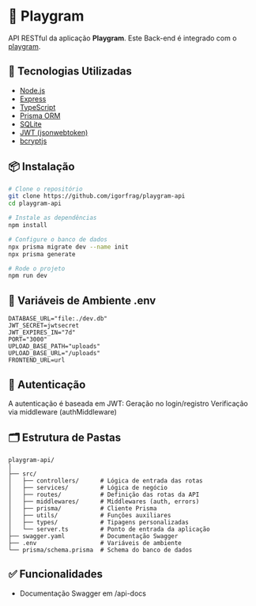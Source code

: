 # 🎨 Playgram

API RESTful da aplicação **Playgram**. Este Back-end é integrado com o [playgram](https://github.com/igorfrag/playgram).

## 🚀 Tecnologias Utilizadas

-   [Node.js](https://nodejs.org/)
-   [Express](https://expressjs.com/)
-   [TypeScript](https://www.typescriptlang.org/)
-   [Prisma ORM](https://www.prisma.io/)
-   [SQLite](https://www.sqlite.org/)
-   [JWT (jsonwebtoken)](https://github.com/auth0/node-jsonwebtoken)
-   [bcryptjs](https://github.com/dcodeIO/bcrypt.js)

## 📦 Instalação

```bash
# Clone o repositório
git clone https://github.com/igorfrag/playgram-api
cd playgram-api

# Instale as dependências
npm install

# Configure o banco de dados
npx prisma migrate dev --name init
npx prisma generate

# Rode o projeto
npm run dev
```

## 🔐 Variáveis de Ambiente .env

```
DATABASE_URL="file:./dev.db"
JWT_SECRET=jwtsecret
JWT_EXPIRES_IN="7d"
PORT="3000"
UPLOAD_BASE_PATH="uploads"
UPLOAD_BASE_URL="/uploads"
FRONTEND_URL=url
```

## 🔐 Autenticação

A autenticação é baseada em JWT:
Geração no login/registro
Verificação via middleware (authMiddleware)

## 🗂️ Estrutura de Pastas

```
playgram-api/
│
├── src/
│   ├── controllers/      # Lógica de entrada das rotas
│   ├── services/         # Lógica de negócio
│   ├── routes/           # Definição das rotas da API
│   ├── middlewares/      # Middlewares (auth, errors)
│   ├── prisma/           # Cliente Prisma
│   ├── utils/            # Funções auxiliares
│   ├── types/            # Tipagens personalizadas
│   └── server.ts         # Ponto de entrada da aplicação
├── swagger.yaml          # Documentação Swagger
├── .env                  # Variáveis de ambiente
└── prisma/schema.prisma  # Schema do banco de dados
```

## ✅ Funcionalidades

-   Documentação Swagger em /api-docs
